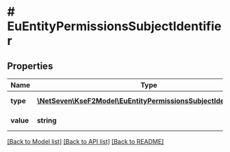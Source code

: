 # # EuEntityPermissionsSubjectIdentifier

## Properties

Name | Type | Description | Notes
------------ | ------------- | ------------- | -------------
**type** | [**\NetSeven\KseF2Model\EuEntityPermissionsSubjectIdentifierType**](EuEntityPermissionsSubjectIdentifierType.md) | Typ identyfikatora. |
**value** | **string** | Wartość identyfikatora. |

[[Back to Model list]](../../README.md#models) [[Back to API list]](../../README.md#endpoints) [[Back to README]](../../README.md)
